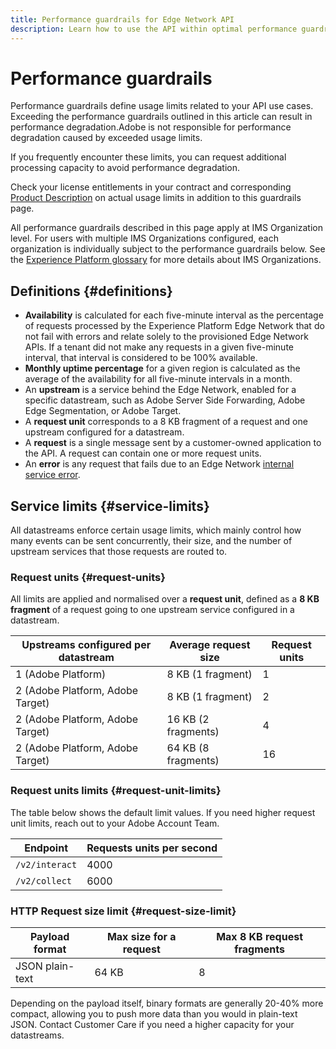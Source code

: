 ```yaml
---
title: Performance guardrails for Edge Network API
description: Learn how to use the API within optimal performance guardrails.
---
```


# Performance guardrails

Performance guardrails define usage limits related to your API use cases. Exceeding the performance guardrails outlined in this article can result in performance degradation.Adobe is not responsible for performance degradation caused by exceeded usage limits.

If you frequently encounter these limits, you can request additional processing capacity to avoid performance degradation.

Check your license entitlements in your contract and corresponding [Product Description](https://helpx.adobe.com/legal/product-descriptions.html) on actual usage limits in addition to this guardrails page.

All performance guardrails described in this page apply at IMS Organization level. For users with multiple IMS Organizations configured, each organization is individually subject to the performance guardrails below. See the [Experience Platform glossary](https://experienceleague.adobe.com/en/docs/experience-platform/landing/glossary) for more details about IMS Organizations.

## Definitions {#definitions}

* **Availability** is calculated for each five-minute interval as the percentage of requests processed by the Experience Platform Edge Network that do not fail with errors and relate solely to the provisioned Edge Network APIs. If a tenant did not make any requests in a given five-minute interval, that interval is considered to be 100% available.
* **Monthly uptime percentage** for a given region is calculated as the average of the availability for all five-minute intervals in a month.
* An **upstream** is a service behind the Edge Network, enabled for a specific datastream, such as Adobe Server Side Forwarding, Adobe Edge Segmentation, or Adobe Target.
* A **request unit** corresponds to a 8 KB fragment of a request and one upstream configured for a datastream.
* A **request** is a single message sent by a customer-owned application to the API. A request can contain one or more request units.
* An **error** is any request that fails due to an Edge Network [internal service error](troubleshooting.md).

## Service limits {#service-limits}

All datastreams enforce certain usage limits, which mainly control how many events can be sent concurrently, their size, and the number of upstream services that those requests are routed to.

### Request units {#request-units}

All limits are applied and normalised over a **request unit**, defined as a **8 KB fragment** of a request going to one upstream service configured in a datastream.

| Upstreams configured per datastream | Average request size | Request units |
| --- | --- | --- |
| 1 (Adobe Platform) | 8 KB (1 fragment) | 1 |
| 2 (Adobe Platform, Adobe Target) | 8 KB (1 fragment)  | 2 |
| 2 (Adobe Platform, Adobe Target) | 16 KB (2 fragments)  | 4 |
| 2 (Adobe Platform, Adobe Target) | 64 KB (8 fragments)  | 16 |

### Request units limits {#request-unit-limits}

The table below shows the default limit values. If you need higher request unit limits, reach out to your Adobe Account Team.

| Endpoint | Requests units per second |
| --- | --- |
| `/v2/interact` | 4000 |
| `/v2/collect` | 6000 |

### HTTP Request size limit {#request-size-limit}

| Payload format | Max size for a request | Max 8 KB request fragments |
| --- | --- | --- |
| JSON plain-text | 64 KB | 8 |

Depending on the payload itself, binary formats are generally 20-40% more compact, allowing you to push more data than you would in plain-text JSON. Contact Customer Care if you need a higher capacity for your datastreams.
